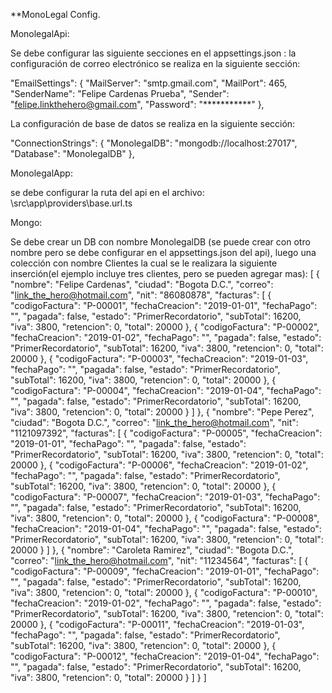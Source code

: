**MonoLegal Config.

MonolegalApi:

Se debe configurar las siguiente secciones en el appsettings.json :
la configuración de correo electrónico se realiza en la siguiente sección:

"EmailSettings": {
    "MailServer": "smtp.gmail.com",
    "MailPort": 465,
    "SenderName": "Felipe Cardenas Prueba",
    "Sender": "felipe.linkthehero@gmail.com",
    "Password": "***********"
  },

La configuración de base de datos se realiza en la siguiente sección:

  "ConnectionStrings": {
    "MonolegalDB": "mongodb://localhost:27017",
    "Database": "MonolegalDB"
  },


MonolegalApp:

se debe configurar la ruta del api en el archivo:
\src\app\providers\base.url.ts


Mongo:

Se debe crear un DB con nombre MonolegalDB (se puede crear con otro nombre pero se debe configurar en el appsettings.json del api), luego una colección con nombre Clientes la cual se le realizara la siguiente inserción(el ejemplo incluye tres clientes, pero se pueden agregar mas):
[
  {
    "nombre": "Felipe Cardenas",
    "ciudad": "Bogota D.C.",
    "correo": "link_the_hero@hotmail.com",
    "nit": "86080878",
    "facturas": [
      {
        "codigoFactura": "P-00001",
        "fechaCreacion": "2019-01-01",
        "fechaPago": "",
        "pagada": false,
        "estado": "PrimerRecordatorio",
        "subTotal": 16200,
        "iva": 3800,
        "retencion": 0,
        "total": 20000
      },
      {
        "codigoFactura": "P-00002",
        "fechaCreacion": "2019-01-02",
        "fechaPago": "",
        "pagada": false,
        "estado": "PrimerRecordatorio",
        "subTotal": 16200,
        "iva": 3800,
        "retencion": 0,
        "total": 20000
      },
      {
        "codigoFactura": "P-00003",
        "fechaCreacion": "2019-01-03",
        "fechaPago": "",
        "pagada": false,
        "estado": "PrimerRecordatorio",
        "subTotal": 16200,
        "iva": 3800,
        "retencion": 0,
        "total": 20000
      },
      {
        "codigoFactura": "P-00004",
        "fechaCreacion": "2019-01-04",
        "fechaPago": "",
        "pagada": false,
        "estado": "PrimerRecordatorio",
        "subTotal": 16200,
        "iva": 3800,
        "retencion": 0,
        "total": 20000
      }
    ]
  },
  {
    "nombre": "Pepe Perez",
    "ciudad": "Bogota D.C.",
    "correo": "link_the_hero@hotmail.com",
    "nit": "1121097392",
    "facturas": [
      {
        "codigoFactura": "P-00005",
        "fechaCreacion": "2019-01-01",
        "fechaPago": "",
        "pagada": false,
        "estado": "PrimerRecordatorio",
        "subTotal": 16200,
        "iva": 3800,
        "retencion": 0,
        "total": 20000
      },
      {
        "codigoFactura": "P-00006",
        "fechaCreacion": "2019-01-02",
        "fechaPago": "",
        "pagada": false,
        "estado": "PrimerRecordatorio",
        "subTotal": 16200,
        "iva": 3800,
        "retencion": 0,
        "total": 20000
      },
      {
        "codigoFactura": "P-00007",
        "fechaCreacion": "2019-01-03",
        "fechaPago": "",
        "pagada": false,
        "estado": "PrimerRecordatorio",
        "subTotal": 16200,
        "iva": 3800,
        "retencion": 0,
        "total": 20000
      },
      {
        "codigoFactura": "P-00008",
        "fechaCreacion": "2019-01-04",
        "fechaPago": "",
        "pagada": false,
        "estado": "PrimerRecordatorio",
        "subTotal": 16200,
        "iva": 3800,
        "retencion": 0,
        "total": 20000
      }
    ]
  },
  {
    "nombre": "Caroleta Ramirez",
    "ciudad": "Bogota D.C.",
    "correo": "link_the_hero@hotmail.com",
    "nit": "11234564",
    "facturas": [
      {
        "codigoFactura": "P-00009",
        "fechaCreacion": "2019-01-01",
        "fechaPago": "",
        "pagada": false,
        "estado": "PrimerRecordatorio",
        "subTotal": 16200,
        "iva": 3800,
        "retencion": 0,
        "total": 20000
      },
      {
        "codigoFactura": "P-00010",
        "fechaCreacion": "2019-01-02",
        "fechaPago": "",
        "pagada": false,
        "estado": "PrimerRecordatorio",
        "subTotal": 16200,
        "iva": 3800,
        "retencion": 0,
        "total": 20000
      },
      {
        "codigoFactura": "P-00011",
        "fechaCreacion": "2019-01-03",
        "fechaPago": "",
        "pagada": false,
        "estado": "PrimerRecordatorio",
        "subTotal": 16200,
        "iva": 3800,
        "retencion": 0,
        "total": 20000
      },
      {
        "codigoFactura": "P-00012",
        "fechaCreacion": "2019-01-04",
        "fechaPago": "",
        "pagada": false,
        "estado": "PrimerRecordatorio",
        "subTotal": 16200,
        "iva": 3800,
        "retencion": 0,
        "total": 20000
      }
    ]
  }
]

